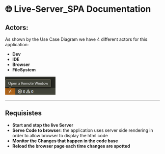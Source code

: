 # 🌐 Live-Server_SPA Documentation

## Actors:
As shown by the Use Case Diagram we have 4 different actors for this application:
- **Dev**
- **IDE**
- **Browser**
- **FileSystem**

![Colored rectangle in the bottom-left corner](docs/readme/image_1.png)

---

## Requisistes
- **Start and stop the live Server**
- **Serve Code to browser:** the application uses server side rendering in order to allow browser to display the html code
- **Monitor the Changes that happen in the code base**
- **Reload the browser page each time changes are spotted**